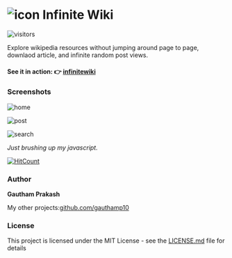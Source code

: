 # ![icon](https://i.imgur.com/8zmicGw.png) Infinite Wiki

![visitors](https://visitor-badge.glitch.me/badge?page_id=gauthamp10.wiki-clone)

Explore wikipedia resources without jumping around page to page, downlaod article, and infinite random post views.

#### See it in action: 👉 [infinitewiki](https://gauthamp10.github.io/infinitewiki)

### Screenshots

![home](https://i.imgur.com/CbV76I2.png)

![post](https://i.imgur.com/5JLNvse.png)

![search](https://i.imgur.com/RlFqVn1.png)

*Just brushing up my javascript.*

[![HitCount](http://hits.dwyl.com/gauthamp10/musicbot.svg)](http://hits.dwyl.com/gauthamp10/musicbot)

### Author

 **Gautham Prakash**
 
 My other projects:[github.com/gauthamp10](https://gauthamp10.github.io/)

### License

This project is licensed under the MIT License - see the [LICENSE.md](LICENSE.md) file for details


